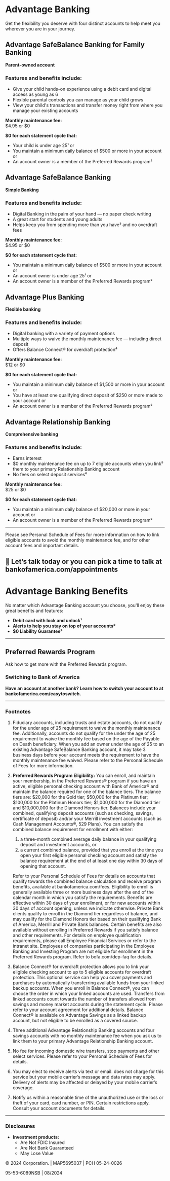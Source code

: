 # Advantage Banking

Get the flexibility you deserve with four distinct accounts to help meet you wherever you are in your journey.

## Advantage SafeBalance Banking for Family Banking

**Parent-owned account**

### Features and benefits include:
- Give your child hands-on experience using a debit card and digital access as young as 6
- Flexible parental controls you can manage as your child grows
- View your child's transactions and transfer money right from where you manage your existing accounts

**Monthly maintenance fee:**  
$4.95 or $0

**$0 for each statement cycle that:**
- Your child is under age 25¹ or
- You maintain a minimum daily balance of $500 or more in your account or
- An account owner is a member of the Preferred Rewards program²

## Advantage SafeBalance Banking

**Simple Banking**

### Features and benefits include:
- Digital Banking in the palm of your hand — no paper check writing
- A great start for students and young adults
- Helps keep you from spending more than you have³ and no overdraft fees

**Monthly maintenance fee:**  
$4.95 or $0

**$0 for each statement cycle that:**
- You maintain a minimum daily balance of $500 or more in your account or
- An account owner is under age 25¹ or
- An account owner is a member of the Preferred Rewards program²

## Advantage Plus Banking

**Flexible banking**

### Features and benefits include:
- Digital banking with a variety of payment options
- Multiple ways to waive the monthly maintenance fee — including direct deposit
- Offers Balance Connect® for overdraft protection⁴

**Monthly maintenance fee:**  
$12 or $0

**$0 for each statement cycle that:**
- You maintain a minimum daily balance of $1,500 or more in your account or
- You have at least one qualifying direct deposit of $250 or more made to your account or
- An account owner is a member of the Preferred Rewards program²

## Advantage Relationship Banking

**Comprehensive banking**

### Features and benefits include:
- Earns interest
- $0 monthly maintenance fee on up to 7 eligible accounts when you link⁵ them to your primary Relationship Banking account
- No fees on select deposit services⁶

**Monthly maintenance fee:**  
$25 or $0

**$0 for each statement cycle that:**
- You maintain a minimum daily balance of $20,000 or more in your account or
- An account owner is a member of the Preferred Rewards program²

----

Please see Personal Schedule of Fees for more information on how to link eligible accounts to avoid the monthly maintenance fee, and for other account fees and important details.

📅 Let’s talk today or you can pick a time to talk at bankofamerica.com/appointments
---
# Advantage Banking Benefits

No matter which Advantage Banking account you choose, you'll enjoy these great benefits and features:

- **Debit card with lock and unlock¹**
- **Alerts to help you stay on top of your accounts²**
- **$0 Liability Guarantee³**

----

## Preferred Rewards Program

Ask how to get more with the Preferred Rewards program.

### Switching to Bank of America

**Have an account at another bank? Learn how to switch your account to at bankofamerica.com/easytoswitch.**

----

### Footnotes

1. Fiduciary accounts, including trusts and estate accounts, do not qualify for the under age of 25 requirement to waive the monthly maintenance fee. Additionally, accounts do not qualify for the under the age of 25 requirement to waive the monthly fee based on the age of the Payable on Death beneficiary. When you add an owner under the age of 25 to an existing Advantage SafeBalance Banking account, it may take 3 business days before your account meets the requirement to have the monthly maintenance fee waived. Please refer to the Personal Schedule of Fees for more information.

2. **Preferred Rewards Program Eligibility:** You can enroll, and maintain your membership, in the Preferred Rewards® program if you have an active, eligible personal checking account with Bank of America® and maintain the balance required for one of the balance tiers. The balance tiers are: $20,000 for the Gold tier; $50,000 for the Platinum tier; $100,000 for the Platinum Honors tier; $1,000,000 for the Diamond tier and $10,000,000 for the Diamond Honors tier. Balances include your combined, qualifying deposit accounts (such as checking, savings, certificate of deposit) and/or your Merrill investment accounts (such as Cash Management Accounts®, 529 Plans). You can satisfy the combined balance requirement for enrollment with either:
   1. a three-month combined average daily balance in your qualifying deposit and investment accounts, or
   2. a current combined balance, provided that you enroll at the time you open your first eligible personal checking account and satisfy the balance requirement at the end of at least one day within 30 days of opening that account.

   Refer to your Personal Schedule of Fees for details on accounts that qualify towards the combined balance calculation and receive program benefits, available at bankofamerica.com/fees. Eligibility to enroll is generally available three or more business days after the end of the calendar month in which you satisfy the requirements. Benefits are effective within 30 days of your enrollment, or for new accounts within 30 days of account opening, unless we indicate otherwise. Private Bank clients qualify to enroll in the Diamond tier regardless of balance, and may qualify for the Diamond Honors tier based on their qualifying Bank of America, Merrill and Private Bank balances. Certain benefits are also available without enrolling in Preferred Rewards if you satisfy balance and other requirements. For details on employee qualification requirements, please call Employee Financial Services or refer to the intranet site. Employees of companies participating in the Employee Banking and Investing Program are not eligible for enrollment in the Preferred Rewards program. Refer to bofa.com/dep-faq for details.

3. Balance Connect® for overdraft protection allows you to link your eligible checking account to up to 5 eligible accounts for overdraft protection. This optional service can help you cover payments and purchases by automatically transferring available funds from your linked backup accounts. When you enroll in Balance Connect®, you can choose the order in which your linked accounts are used. Transfers from linked accounts count towards the number of transfers allowed from savings and money market accounts during the statement cycle. Please refer to your account agreement for additional details. Balance Connect® is available on Advantage Savings as a linked backup account, but not eligible to be enrolled as a covered source.

4. Three additional Advantage Relationship Banking accounts and four savings accounts with no monthly maintenance fee when you ask us to link them to your primary Advantage Relationship Banking account.

5. No fee for incoming domestic wire transfers, stop payments and other select services. Please refer to your Personal Schedule of Fees for details.

6. You may elect to receive alerts via text or email. does not charge for this service but your mobile carrier’s message and data rates may apply. Delivery of alerts may be affected or delayed by your mobile carrier’s coverage.

7. Notify us within a reasonable time of the unauthorized use or the loss or theft of your card, card number, or PIN. Certain restrictions apply. Consult your account documents for details.

----

### Disclosures

- **Investment products:**
  - Are Not FDIC Insured
  - Are Not Bank Guaranteed
  - May Lose Value

© 2024 Corporation. | MAP5695037 | PCH 05-24-0026

95-53-6089NSB | 08/2024